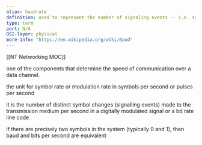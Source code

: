 ```yaml
---
alias: baudrate
definition: used to represent the number of signaling events -- i.e. symbols -- across a transmission medium per second 
type: term 
port: N/A
OSI-layer: physical
more-info: "https://en.wikipedia.org/wiki/Baud"
---
```

[[NT Networking MOC]]

one of the components that determine the speed of communication over a data channel.

the unit for symbol rate or modulation rate in symbols per second or pulses per second

it is the number of distinct symbol changes (signalling events) made to the transmission medium per second in a digitally modulated signal or a bd rate line code

if there are precisely two symbols in the system (typically 0 and 1), then baud and bits per second are equivalent